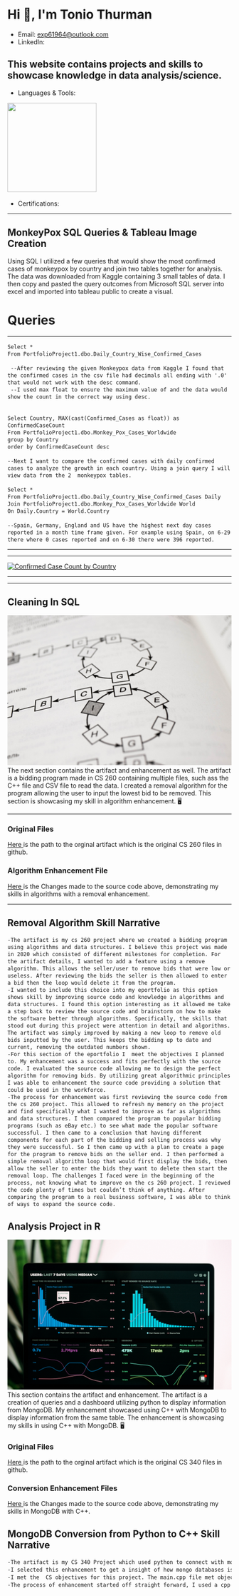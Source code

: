 # Hi :wave:, I'm Tonio Thurman

* Email: exp61964@outlook.com
* LinkedIn:  

This website contains projects and skills to showcase knowledge in data analysis/science.  
-----
* Languages & Tools: 
<img src="https://rstudio.com/wp-content/uploads/2018/10/RStudio-Logo-Flat.png" width="200" height="200" />

* Certifications: 



-----

## **MonkeyPox SQL Queries & Tableau Image Creation** 
Using SQL I utilized a few queries that would show the most confirmed cases of monkeypox by country and join two tables together for analysis. The data was downloaded from Kaggle containing 3 small tables of data. I then copy and pasted the query outcomes from Microsoft SQL server into excel and imported into tableau public to create a visual. 

# Queries
-----
```
Select *
From PortfolioProject1.dbo.Daily_Country_Wise_Confirmed_Cases

 --After reviewing the given Monkeypox data from Kaggle I found that the confirmed cases in the csv file had decimals all ending with '.0' that would not work with the desc command. 
 --I used max float to ensure the maximum value of and the data would show the count in the correct way using desc.


Select Country, MAX(cast(Confirmed_Cases as float)) as ConfirmedCaseCount
From PortfolioProject1.dbo.Monkey_Pox_Cases_Worldwide
group by Country
order by ConfirmedCaseCount desc

--Next I want to compare the confirmed cases with daily confirmed cases to analyze the growth in each country. Using a join query I will view data from the 2  monkeypox tables.

Select * 
From PortfolioProject1.dbo.Daily_Country_Wise_Confirmed_Cases Daily
Join PortfolioProject1.dbo.Monkey_Pox_Cases_Worldwide World
On Daily.Country = World.Country

--Spain, Germany, England and US have the highest next day cases reported in a month time frame given. For example using Spain, on 6-29 there where 0 cases reported and on 6-30 there were 396 reported. 

```

-----

-----

<div class='tableauPlaceholder' id='viz1657782122372' style='position: relative'><noscript><a href='#'><img alt='Confirmed Case Count by Country ' src='https:&#47;&#47;public.tableau.com&#47;static&#47;images&#47;Mo&#47;MonkeyPoxExample&#47;Sheet1&#47;1_rss.png' style='border: none' /></a></noscript><object class='tableauViz'  style='display:none;'><param name='host_url' value='https%3A%2F%2Fpublic.tableau.com%2F' /> <param name='embed_code_version' value='3' /> <param name='site_root' value='' /><param name='name' value='MonkeyPoxExample&#47;Sheet1' /><param name='tabs' value='no' /><param name='toolbar' value='yes' /><param name='static_image' value='https:&#47;&#47;public.tableau.com&#47;static&#47;images&#47;Mo&#47;MonkeyPoxExample&#47;Sheet1&#47;1.png' /> <param name='animate_transition' value='yes' /><param name='display_static_image' value='yes' /><param name='display_spinner' value='yes' /><param name='display_overlay' value='yes' /><param name='display_count' value='yes' /><param name='language' value='en-US' /></object></div>                




------


------







## **Cleaning In SQL**

<img src="images\alpridephoto-nuz3rK5iiKg-unsplash.jpg">
The next section contains the artifact and enhancement as well. The artifact is a bidding program made in CS 260 containing multiple files, such ass the C++ file and CSV file to read the data. I created a removal algorithm for the program allowing the user to input the lowest bid to be removed. This section is showcasing my skill in algorithm enhancement. 🖥️

------

### Original Files

<a href="https://github.com/ton-hue/tonhue.github.io/tree/gh-pages/Algorithms/Original%20Artifact_CS%20260"> Here </a> is the path to the orginal artifact which is the original CS 260 files in github. 

### Algorithm Enhancement File

<a href="https://github.com/ton-hue/tonhue.github.io/blob/6fbeb242d0b911318360e573646f9409982b84d1/Algorithms/SourceandRemovalAlgorithmFinal.cpp"> Here </a> is the Changes made to the source code above, demonstrating my skills in algorithms with a removal enhancement. 

------

## Removal Algorithm Skill Narrative

```
-The artifact is my cs 260 project where we created a bidding program using algorithms and data structures. I believe this project was made in 2020 which consisted of different milestones for completion. For the artifact details, I wanted to add a feature using a remove algorithm. This allows the seller/user to remove bids that were low or useless. After reviewing the bids the seller is then allowed to enter a bid then the loop would delete it from the program. 
-I wanted to include this choice into my eportfolio as this option shows skill by improving source code and knowledge in algorithms and data structures. I found this option interesting as it allowed me take a step back to review the source code and brainstorm on how to make the software better through algorithms. Specifically, the skills that stood out during this project were attention in detail and algorithms. The artifact was simply improved by making a new loop to remove old bids inputted by the user. This keeps the bidding up to date and current, removing the outdated numbers shown. 
-For this section of the eportfolio I  meet the objectives I planned to. My enhancement was a success and fits perfectly with the source code. I evaluated the source code allowing me to design the perfect algorithm for removing bids. By utilizing great algorithmic principles I was able to enhancement the source code providing a solution that could be used in the workforce. 
-The process for enhancement was first reviewing the source code from the cs 260 project. This allowed to refresh my memory on the project and find specifically what I wanted to improve as far as algorithms and data structures. I then compared the program to popular bidding programs (such as eBay etc.) to see what made the popular software successful. I then came to a conclusion that having different components for each part of the bidding and selling process was why they were successful. So I then came up with a plan to create a page for the program to remove bids on the seller end. I then performed a simple removal algorithm loop that would first display the bids, then allow the seller to enter the bids they want to delete then start the removal loop. The challenges I faced were in the beginning of the process, not knowing what to improve on the cs 260 project. I reviewed the code plenty of times but couldn’t think of anything. After comparing the program to a real business software, I was able to think of ways to expand the source code. 

```




## **Analysis Project in R**

<img src="images\luke-chesser-JKUTrJ4vK00-unsplash.jpg">
This section contains the artifact and enhancement. The artifact is a creation of queries and a dashboard utilizing python to display information from MongoDB. My enhancement showcased using C++ with MongoDB to display information from the same table. The enhancement is showcasing my skills in using C++ with MongoDB. 🖥️

### Original Files

<a href="https://github.com/ton-hue/tonhue.github.io/tree/gh-pages/Database/Original%20Artifact_CS%20340"> Here </a> is the path to the orginal artifact which is the original CS 340 files in github. 

### Conversion Enhancement Files

<a href="https://github.com/ton-hue/tonhue.github.io/tree/gh-pages/Database"> Here </a> is the Changes made to the source code above, demonstrating my skills in MongoDB with C++. 

## MongoDB Conversion from Python to C++ Skill Narrative

```markdown
-The artifact is my CS 340 Project which used python to connect with mongodb using queries to display information. We utilized the virtual machine Jupiter notebook to write queries that would display information from the database in MongoDB. We then created a dashboard to display information from mongodb as well. This project was done early 2022 I believe and contained multiple files that referenced each other.
-I selected this enhancement to get a insight of how mongo databases is used with C++, using mongodb with python was fun to learn and genuinely interesting. I thought learning ways to enhance this artifact would provide knowledge I could use in the professional setting. The components that showcased my skills were applying C++ concepts already known to the project for the main.cpp file. Having knowledge of C++ and Databases allowed me to create the main file with ease. The artifact was improved by using C++ instead of python to connect to the database and write code/queries mirroing the artifact in python.
-I met the  CS objectives for this project. The main.cpp file met objectives as far as connecting to the mongodb and by choosing to use docker files. By utilizing docker files this kept the project organized for the queries to be ran with the C++. Showcasing decision making through organizational concepts allowed the project to not get overwhelming. This option also mitigate design flaws allowing the C++ MongoDB project to have quality.  The docker file took the place of the Jupiter notebook as far as running queries. The setup is different and uses  different commands in the text file.
-The process of enhancement started off straight forward, I used a cpp compiler to start the conversion. I reviewed the mongodb website to see which libraries needed to be included. Next I utilized the dbclientconnection from the website as well to connect to the port number. Then I created code to reference when connecting to the database using the try method in c++. And a catch statement for dbexception. After more research I learned I would use a docker file in the place of the Jupiter notebook to run commands/queries. I then used the docker file reference page to code the commands for c++. I learned some commands from the docker reference page and is still learning the process of the c++ query of the enhancement. -
```
